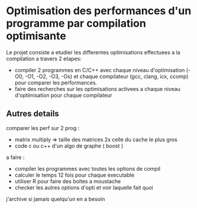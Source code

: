 # Optimisation des performances d'un programme par compilation optimisante
Le projet consiste a etudier les differentes optimisations effectuees a la compilation a travers 2 etapes:
- compiler 2 programmes en C/C++ avec chaque niveau d'optimisation (-O0, -O1, -O2, -O3, -Os) et chaque compilateur (gcc, clang, icx, ccomp) pour comparer les performances.
- faire des recherches sur les optimisations activees a chaque niveau d'optimisation pour chaque compilateur

## Autres details

comparer les perf sur 2 prog :
- matrix multiply => taille des matrices 2x celle du cache le plus gros
- code c ou c++ d'un algo de graphe ( boost )

a faire :
- compiler les programmes avec toutes les options de compil
- calculer le temps 12 fois pour chaque executable
- utiliser R pour faire des boites a moustache
- checker les autres options d'opti et voir laquelle fait quoi

j'archive si jamais quelqu'un en a besoin
